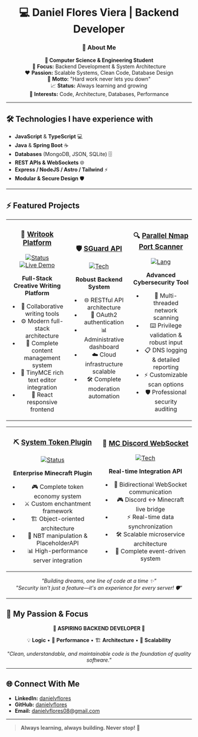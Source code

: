<div align="center">

# 💻 Daniel Flores Viera | Backend Developer




### 🚀 About Me

**📖 Computer Science & Engineering Student**  
📍 **Focus:** Backend Development & System Architecture  
❤️ **Passion:** Scalable Systems, Clean Code, Database Design  
🚀 **Motto:** "Hard work never lets you down"  
📈 **Status:** Always learning and growing  
🎯 **Interests:** Code, Architecture, Databases, Performance  

</div>

---

## 🛠️ Technologies I have experience with

- **JavaScript** & **TypeScript** 💻
- **Java** & **Spring Boot** ☕
- **Databases** (MongoDB, JSON, SQLite) 🗄️
- **REST APIs & WebSockets** 🌐
- **Express / NodeJS / Astro / Tailwind** ⚡
- **Modular & Secure Design** 🛡️

---

## ⚡ Featured Projects

<div align="center">

<table>
<tr>
<td width="33%" align="center">

### 📖 [Writook Platform](https://github.com/danielvflores/Writook)
[![Status](https://img.shields.io/badge/Status-Featured-purple?style=flat-square)](https://github.com/danielvflores/Writook)
[![Live Demo](https://img.shields.io/badge/🌐_Live_Demo-Visit_Site-blue?style=flat-square)](https://writook.danielvflores.xyz)

**Full-Stack Creative Writing Platform**
- 📖 Collaborative writing tools
- ⚙️ Modern full-stack architecture
- 🔧 Complete content management system
- 🎨 TinyMCE rich text editor integration
- 🚀 React responsive frontend

</td>
<td width="33%" align="center">

### 🛡️ [SGuard API](https://github.com/danielvflores/sguard-api)
[![Tech](https://img.shields.io/badge/Tech-Backend-blue?style=flat-square)](https://github.com/danielvflores/sguard-api)

**Robust Backend System**
- 🌐 RESTful API architecture
- 🔐 OAuth2 authentication
- 📊 Administrative dashboard
- ☁️ Cloud infrastructure scalable
- 🛠️ Complete moderation automation

</td>
<td width="33%" align="center">

### 🔍 [Parallel Nmap Port Scanner](https://github.com/danielvflores/parallel-nmap-port-scanner)
[![Lang](https://img.shields.io/badge/Built_with-Python-green?style=flat-square)](https://github.com/danielvflores/parallel-nmap-port-scanner)

**Advanced Cybersecurity Tool**
- 🎯 Multi-threaded network scanning
- ⌨️ Privilege validation & robust input
- 📋 DNS logging & detailed reporting
- ⚡ Customizable scan options
- 🛡️ Professional security auditing

</td>
</tr>
</table>

</div>


<div align="center">

<table>
<tr>
<td width="50%" align="center">

### ⛏️ [System Token Plugin](https://github.com/danielvflores/system-token-plugin)
[![Status](https://img.shields.io/badge/Status-Active_Maintenance-brightgreen?style=flat-square)](https://github.com/danielvflores/system-token-plugin)

**Enterprise Minecraft Plugin**
- 🎮 Complete token economy system
- ⚔️ Custom enchantment framework
- 🏗️ Object-oriented architecture
- 🧰 NBT manipulation & PlaceholderAPI
- 📊 High-performance server integration

</td>
<td width="50%" align="center">

### 🌉 [MC Discord WebSocket](https://github.com/danielvflores/discord-api-connection)
[![Tech](https://img.shields.io/badge/Tech-WebSocket-blue?style=flat-square)](https://github.com/danielvflores/discord-api-connection)

**Real-time Integration API**
- 🔄 Bidirectional WebSocket communication
- 🎮 Discord ↔ Minecraft live bridge  
- ⚡ Real-time data synchronization
- 🛠️ Scalable microservice architecture
- 🔧 Complete event-driven system

</td>
</tr>
</table>

</div>

<div align="center">
<i>"Building dreams, one line of code at a time ✨"</i>
<br>
<i>"Security isn't just a feature—it's an experience for every server! 🛡️"</i>
</div>



---

## 🎯 My Passion & Focus

<div align="center">

**🎯 ASPIRING BACKEND DEVELOPER 🎯**

💡 **Logic** • 🚀 **Performance** • 🏗️ **Architecture** • 🔧 **Scalability**

*"Clean, understandable, and maintainable code is the foundation of quality software."*



</div>

---

## 🌐 Connect With Me

- **LinkedIn:** [danielvflores](https://linkedin.com/in/danielvflores)
- **GitHub:** [danielvflores](https://github.com/danielvflores)  
- **Email:** [danielvflores08@gmail.com](mailto:danielvflores08@gmail.com)

---

> **Always learning, always building. Never stop! 🚀**
